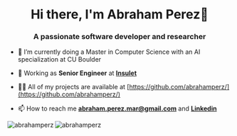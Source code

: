 <h1 align="center">Hi there, I'm Abraham Perez👋</h1>
<h3 align="center">A passionate software developer and researcher</h3>

- 🌱 I’m currently doing a Master in Computer Science with an AI specialization at CU Boulder
  
- 📄 Working as **Senior Engineer** at **[Insulet](https://www.insulet.com/)**

- 👨‍💻 All of my projects are available at [https://github.com/abrahamperz/](https://github.com/abrahamperz/)

- 📫 How to reach me **abraham.perez.mar@gmail.com** and **[Linkedin](https://github.com/abrahamperz/)**

<p><img align="left" src="https://github-readme-stats.vercel.app/api/top-langs/?username=abrahamperz&layout=compact" alt="abrahamperz" /></p>
<p><img align="center" src="https://github-readme-stats.vercel.app/api?username=abrahamperz&show_icons=true" alt="abrahamperz" /></p>
